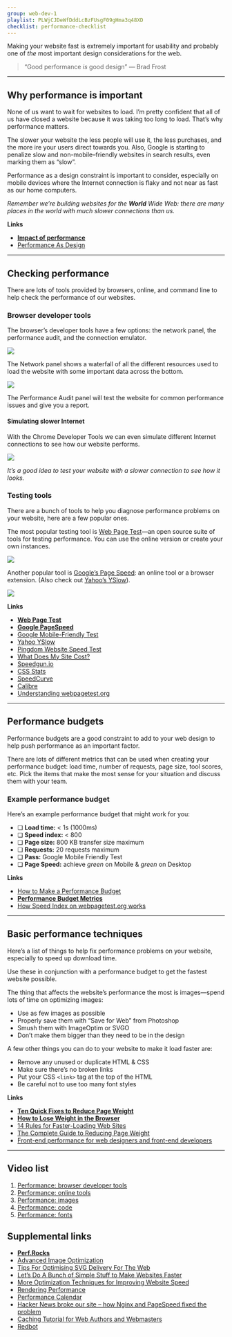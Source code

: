 ```yaml
---
group: web-dev-1
playlist: PLWjCJDeWfDddLcBzFUsgF09gHma3q48XD
checklist: performance-checklist
---
```


Making your website fast is extremely important for usability and probably one of *the* most important design considerations for the web.

> “Good performance *is* good design”
> — Brad Frost

---

## Why performance is important

None of us want to wait for websites to load. I’m pretty confident that all of us have closed a website because it was taking too long to load. That’s why performance matters.

The slower your website the less people will use it, the less purchases, and the more ire your users direct towards you. Also, Google is starting to penalize slow and non-mobile–friendly websites in search results, even marking them as “slow”.

Performance as a design constraint is important to consider, especially on mobile devices where the Internet connection is flaky and not near as fast as our home computers.

*Remember we’re building websites for the **World** Wide Web: there are many places in the world with much slower connections than us.*

**Links**

- **[Impact of performance](https://github.com/zenorocha/browser-diet/wiki/Impact-of-performance)**
- [Performance As Design](http://bradfrost.com/blog/post/performance-as-design/)

---

## Checking performance

There are lots of tools provided by browsers, online, and command line to help check the performance of our websites.

### Browser developer tools

The browser’s developer tools have a few options: the network panel, the performance audit, and the connection emulator.

![](network.jpg)

The Network panel shows a waterfall of all the different resources used to load the website with some important data across the bottom.

![](audit.jpg)

The Performance Audit panel will test the website for common performance issues and give you a report.

#### Simulating slower Internet

With the Chrome Developer Tools we can even simulate different Internet connections to see how our website performs.

![](connection.jpg)

*It’s a good idea to test your website with a slower connection to see how it looks.*

### Testing tools

There are a bunch of tools to help you diagnose performance problems on your website, here are a few popular ones.

The most popular testing tool is [Web Page Test](http://www.webpagetest.org/)—an open source suite of tools for testing performance. You can use the online version or create your own instances.

![](web-page-test.jpg)

Another popular tool is [Google’s Page Speed](https://developers.google.com/speed/pagespeed/): an online tool or a browser extension. (Also check out [Yahoo’s YSlow](http://yslow.org/)).

![](pagespeed.jpg)

**Links**

- **[Web Page Test](http://www.webpagetest.org/)**
- **[Google PageSpeed](https://developers.google.com/speed/pagespeed/)**
- [Google Mobile-Friendly Test](https://www.google.com/webmasters/tools/mobile-friendly/)
- [Yahoo YSlow](http://yslow.org/)
- [Pingdom Website Speed Test](http://tools.pingdom.com/fpt/)
- [What Does My Site Cost?](http://whatdoesmysitecost.com/)
- [Speedgun.io](http://speedgun.io/)
- [CSS Stats](http://cssstats.com/)
- [SpeedCurve](https://speedcurve.com/)
- [Calibre](https://calibreapp.com/)
- [Understanding webpagetest.org](http://www.sitepoint.com/video-understanding-webpagetest-org/)

---

## Performance budgets

Performance budgets are a good constraint to add to your web design to help push performance as an important factor.

There are lots of different metrics that can be used when creating your performance budget: load time, number of requests, page size, tool scores, etc. Pick the items that make the most sense for your situation and discuss them with your team.

### Example performance budget

Here’s an example performance budget that might work for you:

- ❏ **Load time:** < 1s (1000ms)
- ❏ **Speed index:** < 800
- ❏ **Page size:** 800 KB transfer size maximum
- ❏ **Requests:** 20 requests maximum
- ❏ **Pass:** Google Mobile Friendly Test
- ❏ **Page Speed:** achieve *green* on Mobile & *green* on Desktop

**Links**

- [How to Make a Performance Budget](http://danielmall.com/articles/how-to-make-a-performance-budget/)
- **[Performance Budget Metrics](http://timkadlec.com/2014/11/performance-budget-metrics/)**
- [How Speed Index on webpagetest.org works](https://sites.google.com/a/webpagetest.org/docs/using-webpagetest/metrics/speed-index)

---

## Basic performance techniques

Here’s a list of things to help fix performance problems on your website, especially to speed up download time.

Use these in conjunction with a performance budget to get the fastest website possible.

The thing that affects the website’s performance the most is images—spend lots of time on optimizing images:

- Use as few images as possible
- Properly save them with “Save for Web” from Photoshop
- Smush them with ImageOptim or SVGO
- Don’t make them bigger than they need to be in the design

A few other things you can do to your website to make it load faster are:

- Remove any unused or duplicate HTML & CSS
- Make sure there’s no broken links
- Put your CSS `<link>` tag at the top of the HTML
- Be careful not to use too many font styles

**Links**

- **[Ten Quick Fixes to Reduce Page Weight](http://www.sitepoint.com/ten-quick-fixes-reduce-page-weight/)**
- **[How to Lose Weight in the Browser](http://browserdiet.com/)**
- [14 Rules for Faster-Loading Web Sites](http://stevesouders.com/hpws/rules.php)
- [The Complete Guide to Reducing Page Weight](http://www.sitepoint.com/complete-guide-reducing-page-weight/)
- [Front-end performance for web designers and front-end developers](http://csswizardry.com/2013/01/front-end-performance-for-web-designers-and-front-end-developers/)

---

## Video list

1. [Performance: browser developer tools](https://www.youtube.com/watch?v=8OGVUvrInWo&index=1&list=PLWjCJDeWfDddLcBzFUsgF09gHma3q48XD)
2. [Performance: online tools](https://www.youtube.com/watch?v=ifMHChSpZfE&index=2&list=PLWjCJDeWfDddLcBzFUsgF09gHma3q48XD)
3. [Performance: images](https://www.youtube.com/watch?v=bfkwvwK28Vs&list=PLWjCJDeWfDddLcBzFUsgF09gHma3q48XD&index=3)
4. [Performance: code](https://www.youtube.com/watch?v=fMJIgVrceUQ&index=4&list=PLWjCJDeWfDddLcBzFUsgF09gHma3q48XD)
5. [Performance: fonts](https://www.youtube.com/watch?v=wPKu4l9hWCE&index=5&list=PLWjCJDeWfDddLcBzFUsgF09gHma3q48XD)

## Supplemental links

- **[Perf.Rocks](http://www.perf.rocks/)**
- [Advanced Image Optimization](http://sixrevisions.com/web-development/advanced-image-optimization/)
- [Tips For Optimising SVG Delivery For The Web](http://calendar.perfplanet.com/2014/tips-for-optimising-svg-delivery-for-the-web/)
- [Let’s Do A Bunch of Simple Stuff to Make Websites Faster](https://speakerdeck.com/chriscoyier/lets-do-a-bunch-of-simple-stuff-to-make-websites-faster)
- [More Optimization Techniques for Improving Website Speed](http://sixrevisions.com/web-performance/improve-website-speed-02/)
- [Rendering Performance](https://developers.google.com/web/fundamentals/performance/rendering/)
- [Performance Calendar](http://calendar.perfplanet.com/)
- [Hacker News broke our site – how Nginx and PageSpeed fixed the problem](https://www.airport-parking-shop.co.uk/blog/hacker-news-broke-site-nginx-pagespeed-fixed-problem/)
- [Caching Tutorial for Web Authors and Webmasters](https://www.mnot.net/cache_docs/)
- [Redbot](https://redbot.org/)
